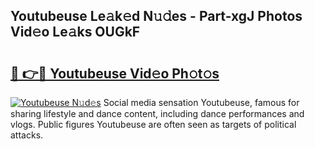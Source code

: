 ## Youtubeuse Le𝚊k𝚎d N𝚞𝚍es - Part-xgJ Photos Vid𝚎o Le𝚊ks OUGkF

# <h2><a href="http://fbeggkq.evod.top/?m=Youtubeuse">🔗 👉🔴 Youtubeuse Vid𝚎o Ph𝚘t𝚘s</a></h2>

[![Youtubeuse N𝚞d𝚎s](https://i.imgur.com/8V9OHl7.gif)](http://fbeggkq.evod.top/?m=Youtubeuse)
Social media sensation Youtubeuse, famous for sharing lifestyle and dance content, including dance performances and vlogs. Public figures Youtubeuse are often seen as targets of political attacks. 
